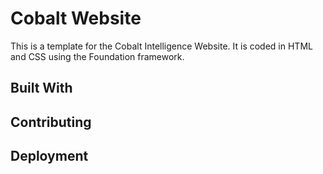 # Cobalt Website
This is a template for the Cobalt Intelligence Website. It is coded in HTML and CSS using the Foundation framework. 

## Built With 

## Contributing

## Deployment